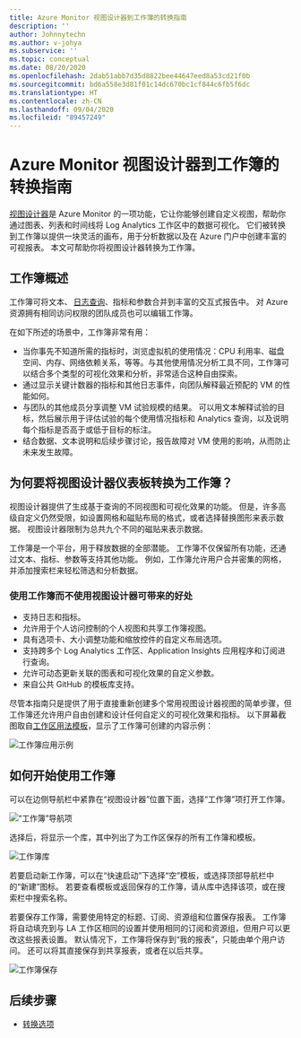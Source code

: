 ```yaml
---
title: Azure Monitor 视图设计器到工作簿的转换指南
description: ''
author: Johnnytechn
ms.author: v-johya
ms.subservice: ''
ms.topic: conceptual
ms.date: 08/20/2020
ms.openlocfilehash: 2dab51abb7d35d8822bee44647eed8a53cd21f0b
ms.sourcegitcommit: bd6a558e3d81f01c14dc670bc1cf844c6fb5f6dc
ms.translationtype: HT
ms.contentlocale: zh-CN
ms.lasthandoff: 09/04/2020
ms.locfileid: "89457249"
---
```

# <a name="azure-monitor-view-designer-to-workbooks-transition-guide"></a>Azure Monitor 视图设计器到工作簿的转换指南
[视图设计器](view-designer.md)是 Azure Monitor 的一项功能，它让你能够创建自定义视图，帮助你通过图表、列表和时间线将 Log Analytics 工作区中的数据可视化。 它们被转换到工作簿以提供一块灵活的画布，用于分析数据以及在 Azure 门户中创建丰富的可视报表。 本文可帮助你将视图设计器转换为工作簿。 


## <a name="workbooks-overview"></a>工作簿概述
工作簿可将文本、 [日志查询](../log-query/query-language.md)、指标和参数合并到丰富的交互式报告中。 对 Azure 资源拥有相同访问权限的团队成员也可以编辑工作簿。
<!-- Not Available in MC: vminsights -->

在如下所述的场景中，工作簿非常有用：

-   当你事先不知道所需的指标时，浏览虚拟机的使用情况：CPU 利用率、磁盘空间、内存、网络依赖关系，等等。与其他使用情况分析工具不同，工作簿可以结合多个类型的可视化效果和分析，非常适合这种自由探索。
-   通过显示关键计数器的指标和其他日志事件，向团队解释最近预配的 VM 的性能如何。
-   与团队的其他成员分享调整 VM 试验规模的结果。 可以用文本解释试验的目标，然后展示用于评估试验的每个使用情况指标和 Analytics 查询，以及说明每个指标是否高于或低于目标的标注。
-   结合数据、文本说明和后续步骤讨论，报告故障对 VM 使用的影响，从而防止未来发生故障。


## <a name="why-convert-view-designer-dashboards-to-workbooks"></a>为何要将视图设计器仪表板转换为工作簿？

视图设计器提供了生成基于查询的不同视图和可视化效果的功能。 但是，许多高级自定义仍然受限，如设置网格和磁贴布局的格式，或者选择替换图形来表示数据。 视图设计器限制为总共九个不同的磁贴来表示数据。

工作簿是一个平台，用于释放数据的全部潜能。 工作簿不仅保留所有功能，还通过文本、指标、参数等支持其他功能。 例如，工作簿允许用户合并密集的网格，并添加搜索栏来轻松筛选和分析数据。 

### <a name="advantages-of-using-workbooks-over-view-designer"></a>使用工作簿而不使用视图设计器可带来的好处

* 支持日志和指标。
* 允许用于个人访问控制的个人视图和共享工作簿视图。
* 具有选项卡、大小调整功能和缩放控件的自定义布局选项。
* 支持跨多个 Log Analytics 工作区、Application Insights 应用程序和订阅进行查询。
* 允许可动态更新关联的图表和可视化效果的自定义参数。
* 来自公共 GitHub 的模板库支持。

尽管本指南只是提供了用于直接重新创建多个常用视图设计器视图的简单步骤，但工作簿还允许用户自由创建和设计任何自定义的可视化效果和指标。 以下屏幕截图取自[工作区用法模板](https://go.microsoft.com/fwlink/?linkid=874159&resourceId=Azure%20Monitor&featureName=Workbooks&itemId=community-Workbooks%2FAzure%20Monitor%20-%20Workspaces%2FWorkspace%20Usage&workbookTemplateName=Workspace%20Usage&func=NavigateToPortalFeature&type=workbook)，显示了工作簿可创建的内容示例：


![工作簿应用示例](./media/view-designer-conversion-overview/workbook-template-example.jpg)


## <a name="how-to-start-using-workbooks"></a>如何开始使用工作簿
可以在边侧导航栏中紧靠在“视图设计器”位置下面，选择“工作簿”项打开工作簿。

![“工作簿”导航项](./media/view-designer-conversion-overview/workbooks-nav.png)

选择后，将显示一个库，其中列出了为工作区保存的所有工作簿和模板。

![工作簿库](./media/view-designer-conversion-overview/workbooks-gallery.png)

若要启动新工作簿，可以在“快速启动”下选择“空”模板，或选择顶部导航栏中的“新建”图标。   若要查看模板或返回保存的工作簿，请从库中选择该项，或在搜索栏中搜索名称。

若要保存工作簿，需要使用特定的标题、订阅、资源组和位置保存报表。
工作簿将自动填充到与 LA 工作区相同的设置并使用相同的订阅和资源组，但用户可以更改这些报表设置。 默认情况下，工作簿将保存到“我的报表”，只能由单个用户访问。 还可以将其直接保存到共享报表，或者在以后共享。

![工作簿保存](./media/view-designer-conversion-overview/workbooks-save.png)

## <a name="next-steps"></a>后续步骤

- [转换选项](view-designer-conversion-options.md)

